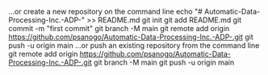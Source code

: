 …or create a new repository on the command line
echo "# Automatic-Data-Processing-Inc.-ADP-" >> README.md
git init
git add README.md
git commit -m "first commit"
git branch -M main
git remote add origin https://github.com/psanogo/Automatic-Data-Processing-Inc.-ADP-.git
git push -u origin main
…or push an existing repository from the command line
git remote add origin https://github.com/psanogo/Automatic-Data-Processing-Inc.-ADP-.git
git branch -M main
git push -u origin main
